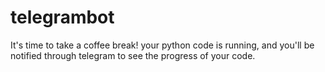 # telegrambot
It's time to take a coffee break! your python code is running, and you'll be notified through telegram to see the progress of your code.
